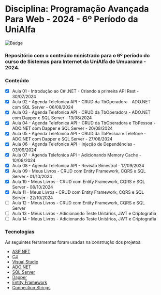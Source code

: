# Disciplina: Programação Avançada Para Web - 2024 - 6º Período da UniAlfa

![Badge](https://img.shields.io/badge/Marcos%20Dias%20Vendramini-ASP.NET%20C%23-red)

### Repositório com o conteúdo ministrado para o 6º período do curso de Sistemas para Internet da UniAlfa de Umuarama - 2024.

### Conteúdo

- [x] Aula 01 - Introdução ao C# .NET - Criando a primeira API Rest - 30/07/2024
- [x] Aula 02 - Agenda Telefonica API - CRUD da TbOperadora - ADO.NET com SQL Server - 06/08/2024
- [x] Aula 03 - Agenda Telefonica API - CRUD da TbOperadora - ADO.NET com Dapper e SQL Server - 13/08/2024
- [x] Aula 04 - Agenda Telefonica API - CRUD da TbOperadora e TbPessoa - ADO.NET com Dapper e SQL Server - 20/08/2024
- [x] Aula 05 - Agenda Telefonica API - CRUD da TbPessoa e Telefone - ADO.NET com Dapper e SQL Server - 27/08/2024
- [x] Aula 06 - Agenda Telefonica API - Injeção de Dependências - 03/09/2024
- [x] Aula 07 - Agenda Telefonica API - Adicionando Memory Cache - 10/09/2024
- [x] Aula 08 - Agenda Telefonica API - Revisão Bimestral - 17/09/2024
- [x] Aula 09 - Meus Livros - CRUD com Entity Framework, CQRS e SQL Server - 01/10/2024
- [x] Aula 10 - Meus Livros - CRUD com Entity Framework, CQRS e SQL Server - 08/10/2024
- [x] Aula 11 - Meus Livros - CRUD com Entity Framework, CQRS e SQL Server - 22/10/2024
- [ ] Aula 12 - Meus Livros - CRUD com Entity Framework, CQRS e SQL Server
- [ ] Aula 13 - Meus Livros - Adicionando Teste Unitários, JWT e Criptografia
- [ ] Aula 14 - Meus Livros - Adicionando Teste Unitários, JWT e Criptografia

### Tecnologias

As seguintes ferramentas foram usadas na construção dos projetos:

- [ASP.NET](https://dotnet.microsoft.com/apps/aspnet)
- [C#](https://docs.microsoft.com/pt-br/dotnet/csharp/)
- [Visual Studio](https://visualstudio.microsoft.com/pt-br/)
- [ADO.NET](https://docs.microsoft.com/pt-br/dotnet/framework/data/adonet/)
- [SQL Server](https://www.microsoft.com/pt-br/sql-server/sql-server-downloads)
- [Dapper](https://github.com/DapperLib/Dapper)
- [Entity Framework](https://docs.microsoft.com/pt-br/ef/)
- [Connection Strings](https://www.connectionstrings.com/)
